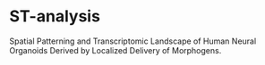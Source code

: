 # ST-analysis
Spatial Patterning and Transcriptomic Landscape of Human Neural Organoids Derived by Localized Delivery of Morphogens.
